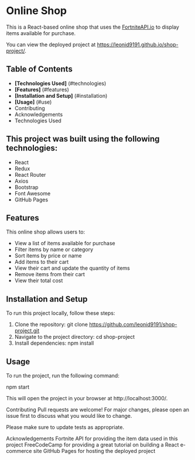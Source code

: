 # Online Shop
This is a React-based online shop that uses the [FortniteAPI.io](https://www.FortniteAPI.io/) to display items available for purchase.

You can view the deployed project at https://leonid9191.github.io/shop-project/.

## Table of Contents 
* **[Technologies Used]** (#technologies) 
* **[Features]** (#features)
* **[Installation and Setup]** (#installation)
* **[Usage]** (#use)
* Contributing
* Acknowledgements
* Technologies Used

## This project was built using the following technologies: <a id="technologies"></a>

* React
* Redux
* React Router
* Axios
* Bootstrap
* Font Awesome
* GitHub Pages
## Features <a id="features"></a>
This online shop allows users to:

* View a list of items available for purchase 
* Filter items by name or category
* Sort items by price or name
* Add items to their cart
* View their cart and update the quantity of items
* Remove items from their cart
* View their total cost
## Installation and Setup <a id="installation"></a>
To run this project locally, follow these steps:

1. Clone the repository: git clone https://github.com/leonid9191/shop-project.git
2. Navigate to the project directory: cd shop-project
3. Install dependencies: npm install
## Usage <a id="use"></a>
To run the project, run the following command:

npm start

This will open the project in your browser at http://localhost:3000/.

Contributing
Pull requests are welcome! For major changes, please open an issue first to discuss what you would like to change.

Please make sure to update tests as appropriate.

Acknowledgements
Fortnite API for providing the item data used in this project
FreeCodeCamp for providing a great tutorial on building a React e-commerce site
GitHub Pages for hosting the deployed project